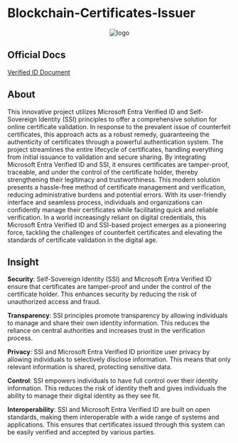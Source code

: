 # Blockchain-Certificates-Issuer

<p align="center">
  <img src="https://i.ibb.co/HpF9nBy/bg.png" alt="logo">
</p>

## Official Docs

[Verified ID Document](https://github.com/bistecglobal/blockchain-certificates-issuer-2.0/blob/main/Docs/Verified-ID.md)

## About

This innovative project utilizes Microsoft Entra Verified ID and Self-Sovereign Identity (SSI) principles to offer a comprehensive solution for online certificate validation. In response to the prevalent issue of counterfeit certificates, this approach acts as a robust remedy, guaranteeing the authenticity of certificates through a powerful authentication system.
The project streamlines the entire lifecycle of certificates, handling everything from initial issuance to validation and secure sharing. By integrating Microsoft Entra Verified ID and SSI, it ensures certificates are tamper-proof, traceable, and under the control of the certificate holder, thereby strengthening their legitimacy and trustworthiness.
This modern solution presents a hassle-free method of certificate management and verification, reducing administrative burdens and potential errors. With its user-friendly interface and seamless process, individuals and organizations can confidently manage their certificates while facilitating quick and reliable verification.
In a world increasingly reliant on digital credentials, this Microsoft Entra Verified ID and SSI-based project emerges as a pioneering force, tackling the challenges of counterfeit certificates and elevating the standards of certificate validation in the digital age.

## Insight

**Security**: Self-Sovereign Identity (SSI) and Microsoft Entra Verified ID ensure that certificates are tamper-proof and under the control of the certificate holder. This enhances security by reducing the risk of unauthorized access and fraud.

**Transparency**: SSI principles promote transparency by allowing individuals to manage and share their own identity information. This reduces the reliance on central authorities and increases trust in the verification process.

**Privacy**: SSI and Microsoft Entra Verified ID prioritize user privacy by allowing individuals to selectively disclose information. This means that only relevant information is shared, protecting sensitive data.

**Control**: SSI empowers individuals to have full control over their identity information. This reduces the risk of identity theft and gives individuals the ability to manage their digital identity as they see fit.

**Interoperability**: SSI and Microsoft Entra Verified ID are built on open standards, making them interoperable with a wide range of systems and applications. This ensures that certificates issued through this system can be easily verified and accepted by various parties.
